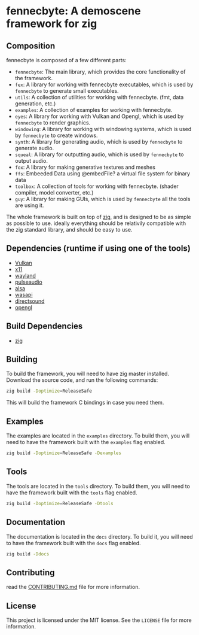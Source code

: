 # fennecbyte: A demoscene framework for zig
## Composition
fennecbyte is composed of a few different parts:
- `fennecbyte`: The main library, which provides the core functionality of the framework.
- `fex`: A library for working with fennecbyte executables, which is used by `fennecbyte` to generate small executables.
- `utils`: A collection of utilities for working with fennecbyte. (fmt, data generation, etc.)
- `examples`: A collection of examples for working with fennecbyte.
- `eyes`: A library for working with Vulkan and Opengl, which is used by `fennecbyte` to render graphics.
- `windowing`: A library for working with windowing systems, which is used by `fennecbyte` to create windows.
- `synth`: A library for generating audio, which is used by `fennecbyte` to generate audio.
- `squeal`: A library for outputting audio, which is used by `fennecbyte` to output audio.
- `fox`: A library for making generative textures and meshes
- `ffs`: Embeeded Data using @embedFile? a virtual file system for binary data
- `toolbox`: A collection of tools for working with fennecbyte. (shader compiler, model converter, etc.)
- `guy`: A library for making GUIs, which is used by `fennecbyte` all the tools are using it.


The whole framework is built on top of [zig](https://ziglang.org/), and is designed to be as simple as possible to use.
ideally everything should be relativily compatible with the zig standard library, and should be easy to use.

## Dependencies (runtime if using one of the tools)
- [Vulkan](https://www.khronos.org/vulkan/)
- [x11](https://www.x.org/wiki/)
- [wayland](https://wayland.freedesktop.org/)
- [pulseaudio](https://www.freedesktop.org/wiki/Software/PulseAudio/)
- [alsa](https://www.alsa-project.org/wiki/Main_Page)
- [wasapi](https://docs.microsoft.com/en-us/windows/win32/coreaudio/wasapi)
- [directsound](https://docs.microsoft.com/en-us/windows/win32/coreaudio/directsound)
- [opengl](https://www.opengl.org/)

## Build Dependencies
- [zig](https://ziglang.org/)


## Building
To build the framework, you will need to have zig master installed.
Download the source code, and run the following commands:
```sh
zig build -Doptimize=ReleaseSafe
```
This will build the framework C bindings in case you need them.

## Examples
The examples are located in the `examples` directory.
To build them, you will need to have the framework built with the `examples` flag enabled.
```sh
zig build -Doptimize=ReleaseSafe -Dexamples
```

## Tools
The tools are located in the `tools` directory.
To build them, you will need to have the framework built with the `tools` flag enabled.
```sh
zig build -Doptimize=ReleaseSafe -Dtools
```

## Documentation
The documentation is located in the `docs` directory.
To build it, you will need to have the framework built with the `docs` flag enabled.
```sh
zig build -Ddocs
```

## Contributing
read the [CONTRIBUTING.md](CONTRIBUTING.md) file for more information.

## License
This project is licensed under the MIT license.
See the `LICENSE` file for more information.